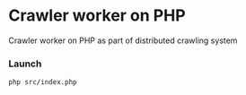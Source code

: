 # Crawler worker on PHP
 
Crawler worker on PHP as part of distributed crawling system

### Launch 

```
php src/index.php
